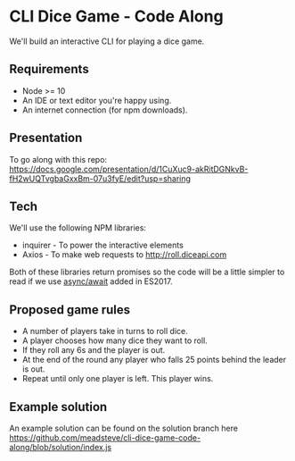 # CLI Dice Game - Code Along

We'll build an interactive CLI for playing a dice game.

## Requirements
* Node >= 10
* An IDE or text editor you're happy using.
* An internet connection (for npm downloads).

## Presentation
To go along with this repo: https://docs.google.com/presentation/d/1CuXuc9-akRitDGNkvB-fH2wUQTvgbaGxxBm-07u3fyE/edit?usp=sharing

## Tech
We'll use the following NPM libraries:

* inquirer - To power the interactive elements
* Axios - To make web requests to http://roll.diceapi.com

Both of these libraries return promises so the code will be  a little simpler to read if we use [async/await](https://developer.mozilla.org/en-US/docs/Web/JavaScript/Reference/Statements/async_function) added in ES2017.

## Proposed game rules

* A number of players take in turns to roll dice.
* A player chooses how many dice they want to roll.
* If they roll any 6s and the player is out.
* At the end of the round any player who falls 25 points behind the leader is out.
* Repeat until only one player is left. This player wins.

## Example solution
An example solution can be found on the solution branch here 
https://github.com/meadsteve/cli-dice-game-code-along/blob/solution/index.js
